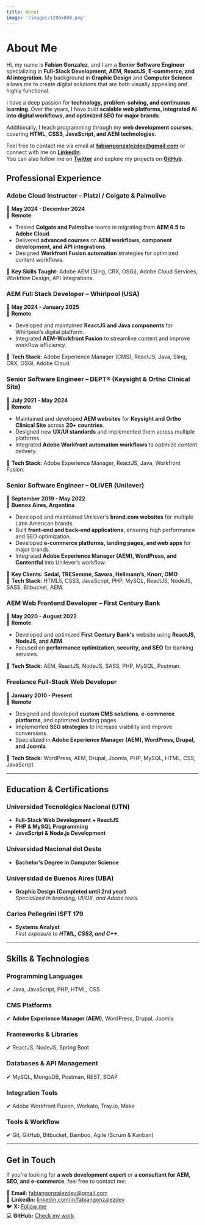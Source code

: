 ```yaml
---
title: About
image: '/images/1200x800.png'
---
```


# About Me

Hi, my name is **Fabian Gonzalez**, and I am a **Senior Software Engineer** specializing in **Full-Stack Development, AEM, ReactJS, E-commerce, and AI integration**. My background in **Graphic Design** and **Computer Science** allows me to create digital solutions that are both visually appealing and highly functional.  

I have a deep passion for **technology, problem-solving, and continuous learning**. Over the years, I have built **scalable web platforms, integrated AI into digital workflows, and optimized SEO for major brands**.  

Additionally, I teach programming through my **web development courses**, covering **HTML, CSS3, JavaScript, and AEM technologies**.  

Feel free to contact me via email at **[fabiangonzalezdev@gmail.com](mailto:fabiangonzalezdev@gmail.com)** or connect with me on **[LinkedIn](https://www.linkedin.com/in/fabiangonzalezdev/)**.  
You can also follow me on **[Twitter](https://x.com/fabgonzalezdev)** and explore my projects on **[GitHub](https://github.com)**.


## **Professional Experience**

### **Adobe Cloud Instructor – Platzi / Colgate & Palmolive**  
📅 **May 2024 - December 2024**  
📍 **Remote**  

- Trained **Colgate and Palmolive** teams in migrating from **AEM 6.5 to Adobe Cloud**.  
- Delivered **advanced courses** on **AEM workflows, component development, and API integrations**.  
- Designed **Workfront Fusion automation** strategies for optimized content workflows.  

🔹 **Key Skills Taught:** Adobe AEM (Sling, CRX, OSGi), Adobe Cloud Services, Workflow Design, API Integrations.

  

### **AEM Full Stack Developer – Whirlpool (USA)**  
📅 **May 2024 - January 2025**  
📍 **Remote**  

- Developed and maintained **ReactJS and Java components** for Whirlpool’s digital platform.  
- Integrated **AEM-Workfront Fusion** to streamline content and improve workflow efficiency.  

🔹 **Tech Stack:** Adobe Experience Manager (CMS), ReactJS, Java, Sling, CRX, OSGi, Adobe Cloud.


### **Senior Software Engineer – DEPT® (Keysight & Ortho Clinical Site)**  
📅 **July 2021 - May 2024**  
📍 **Remote**  

- Maintained and developed **AEM websites** for **Keysight and Ortho Clinical Site** across **20+ countries**.  
- Designed new **UX/UI standards** and implemented them across multiple platforms.  
- Integrated **Adobe Workfront automation workflows** to optimize content delivery.  

🔹 **Tech Stack:** Adobe Experience Manager, ReactJS, Java, Workfront Fusion.


### **Senior Software Engineer – OLIVER (Unilever)**  
📅 **September 2019 - May 2022**  
📍 **Buenos Aires, Argentina**  

- Developed and maintained Unilever’s **brand.com websites** for multiple Latin American brands.  
- Built **front-end and back-end applications**, ensuring high performance and SEO optimization.  
- Developed **e-commerce platforms, landing pages, and web apps** for major brands.  
- Integrated **Adobe Experience Manager (AEM), WordPress, and Contentful** into Unilever’s workflow.  

🔹 **Key Clients:** **Sedal, TRESemmé, Savora, Hellmann’s, Knorr, OMO**  
🔹 **Tech Stack:** HTML5, CSS3, JavaScript, PHP, MySQL, ReactJS, NodeJS, SASS, Bitbucket, AEM.


### **AEM Web Frontend Developer – First Century Bank**  
📅 **May 2020 - August 2022**  
📍 **Remote**  

- Developed and optimized **First Century Bank's** website using **ReactJS, NodeJS, and AEM**.  
- Focused on **performance optimization, security, and SEO** for banking services.  

🔹 **Tech Stack:** AEM, ReactJS, NodeJS, SASS, PHP, MySQL, Postman.

### **Freelance Full-Stack Web Developer**  
📅 **January 2010 - Present**  
📍 **Remote**  

- Designed and developed **custom CMS solutions**, **e-commerce platforms**, and optimized landing pages.  
- Implemented **SEO strategies** to increase visibility and improve conversions.  
- Specialized in **Adobe Experience Manager (AEM), WordPress, Drupal, and Joomla**.  

🔹 **Tech Stack:** WordPress, AEM, Drupal, Joomla, PHP, MySQL, HTML, CSS, JavaScript.

---

## **Education & Certifications**

### **Universidad Tecnológica Nacional (UTN)**
- **Full-Stack Web Development + ReactJS**
- **PHP & MySQL Programming**
- **JavaScript & Node.js Development**

### **Universidad Nacional del Oeste**
- **Bachelor’s Degree in Computer Science** 

### **Universidad de Buenos Aires (UBA)**
- **Graphic Design (Completed until 2nd year)**  
  *Specialized in branding, UI/UX, and Adobe tools.*

### **Carlos Pellegrini ISFT 179**
- **Systems Analyst**  
  *First exposure to **HTML, CSS3, and C++**.*

---

## **Skills & Technologies**

### **Programming Languages**  
✔ Java, JavaScript, PHP, HTML, CSS  

### **CMS Platforms**  
✔ **Adobe Experience Manager (AEM)**, WordPress, Drupal, Joomla  

### **Frameworks & Libraries**  
✔ ReactJS, NodeJS, Spring Boot  

### **Databases & API Management**  
✔ MySQL, MongoDB, Postman, REST, SOAP  

### **Integration Tools**  
✔ Adobe Workfront Fusion, Workato, Tray.io, Make  

### **Tools & Workflow**  
✔ Git, GitHub, Bitbucket, Bamboo, Agile (Scrum & Kanban)  

---

## **Get in Touch**
If you're looking for **a web development expert** or **a consultant for AEM, SEO, and e-commerce**, feel free to contact me:

📩 **Email:** [fabiangonzalezdev@gmail.com](mailto:fabiangonzalezdev@gmail.com)  
🔗 **LinkedIn:** [linkedin.com/in/fabiangonzalezdev](https://www.linkedin.com/in/fabiangonzalezdev/)  
🐦 **X:** [Follow me](https://x.com/fabgonzalezdev)  
💻 **GitHub:** [Check my work](https://github.com/fabiangonzalezdev/)  


